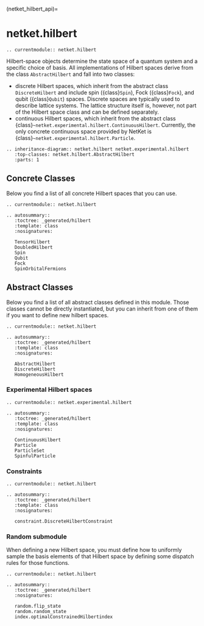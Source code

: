(netket_hilbert_api)=
# netket.hilbert

```{eval-rst}
.. currentmodule:: netket.hilbert

```

Hilbert-space objects determine the state space of a quantum system and a specific choice of basis. 
All implementations of Hilbert spaces derive from the class `AbstractHilbert` and fall into two classes:
 - discrete Hilbert spaces, which inherit from the abstract class `DiscreteHilbert` and include spin ({class}`Spin`), Fock ({class}`Fock`), and qubit ({class}`Qubit`) spaces. Discrete spaces are typically used to describe lattice systems. 
 The lattice structure itself is, however, not part of the Hilbert space class and can be defined separately.
 - continuous Hilbert spaces, which inherit from the abstract class {class}`~netket.experimental.hilbert.ContinuousHilbert`.
 Currently, the only concrete continuous space provided by NetKet is {class}`~netket.experimental.hilbert.Particle`.


```{eval-rst}
.. inheritance-diagram:: netket.hilbert netket.experimental.hilbert
   :top-classes: netket.hilbert.AbstractHilbert
   :parts: 1

```

## Concrete Classes

Below you find a list of all concrete Hilbert spaces that you can use.

```{eval-rst}
.. currentmodule:: netket.hilbert

.. autosummary::
   :toctree: _generated/hilbert
   :template: class
   :nosignatures:

   TensorHilbert
   DoubledHilbert
   Spin
   Qubit
   Fock
   SpinOrbitalFermions
```


## Abstract Classes

Below you find a list of all abstract classes defined in this module. 
Those classes cannot be directly instantiated, but you can inherit from one of them if you want to define new hilbert spaces.

```{eval-rst}
.. currentmodule:: netket.hilbert

.. autosummary::
   :toctree: _generated/hilbert
   :template: class
   :nosignatures:

   AbstractHilbert
   DiscreteHilbert
   HomogeneousHilbert
```

### Experimental Hilbert spaces

```{eval-rst}
.. currentmodule:: netket.experimental.hilbert

.. autosummary::
   :toctree: _generated/hilbert
   :template: class
   :nosignatures:

   ContinuousHilbert
   Particle
   ParticleSet
   SpinfulParticle

```

### Constraints

```{eval-rst}
.. currentmodule:: netket.hilbert

.. autosummary::
   :toctree: _generated/hilbert
   :template: class
   :nosignatures:

   constraint.DiscreteHilbertConstraint
```

### Random submodule

When defining a new Hilbert space, you must define how to uniformly sample the basis elements of that Hilbert space by defining some dispatch rules for those functions.

```{eval-rst}
.. currentmodule:: netket.hilbert

.. autosummary::
   :toctree: _generated/hilbert
   :nosignatures:

   random.flip_state
   random.random_state
   index.optimalConstrainedHilbertindex
```

